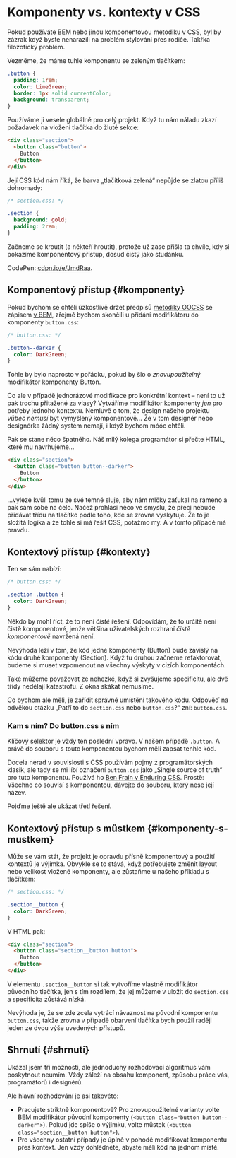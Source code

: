 # Komponenty vs. kontexty v CSS

Pokud používáte BEM nebo jinou komponentovou metodiku v CSS, byl by zázrak když byste nenarazili na problém stylování přes rodiče. Takřka filozofický problém.

<!-- AdSnippet -->

Vezměme, že máme tuhle komponentu se zeleným tlačítkem:

```css
.button {
  padding: 1rem;
  color: LimeGreen;  
  border: 1px solid currentColor;
  background: transparent;
}
```

Používáme ji vesele globálně pro celý projekt. Když tu nám náladu zkazí požadavek na vložení tlačítka do žluté sekce:

```html
<div class="section">
  <button class="button">
    Button
  </button>
</div>
```

Její CSS kód nám říká, že barva „tlačítková zelená“ nepůjde se zlatou příliš dohromady:

```css
/* section.css: */

.section {
  background: gold;
  padding: 2rem;
}
```

Začneme se kroutit (a někteří hroutit), protože už zase přišla ta chvíle, kdy si pokazíme komponentový přístup, dosud čistý jako studánku.

CodePen: [cdpn.io/e/JmdRaa](https://codepen.io/machal/pen/JmdRaa?editors=1100).

## Komponentový přístup {#komponenty}

Pokud bychom se chtěli úzkostlivě držet předpisů [metodiky OOCSS](oocss.md) se zápisem [v BEM](bem.md), zřejmě bychom skončili u přidání modifikátoru do komponenty `button.css`:

```css
/* button.css: */

.button--darker {
  color: DarkGreen;
}
```

Tohle by bylo naprosto v pořádku, pokud by šlo o *znovupoužitelný* modifikátor komponenty Button.

Co ale v případě jednorázové modifikace pro konkrétní kontext – není to už pak  trochu přitažené za vlasy? Vytváříme modifikátor komponenty *jen* pro potřeby jednoho kontextu. Nemluvě o tom, že design našeho projektu *vůbec nemusí* být vymyšlený komponentově… Že v tom designér nebo designérka žádný systém nemají, i když bychom móóc chtěli.

Pak se stane něco špatného. Náš milý kolega programátor si přečte HTML, které mu navrhujeme…

```html
<div class="section">
  <button class="button button--darker">
    Button
  </button>
</div>
```

…vyleze kvůli tomu ze své temné sluje, aby nám mlčky zaťukal na rameno a pak sám sobě na čelo. Načež prohlásí něco ve smyslu, že přeci nebude přidávat třídu na tlačítko podle toho, kde se zrovna vyskytuje. Že to je složitá logika a že tohle si má řešit CSS, potažmo my. A v tomto případě má pravdu.

## Kontextový přístup {#kontexty}

Ten se sám nabízí:

```css
/* button.css: */

.section .button {
  color: DarkGreen;
}
```

Někdo by mohl říct, že to není *čisté* řešení. Odpovídám, že to určitě není čistě komponentové, jenže většina uživatelských rozhraní *čistě komponentově* navržená není.

Nevýhoda leží v tom, že kód jedné komponenty (Button) bude závislý na kódu druhé komponenty (Section). Když tu druhou začneme refaktorovat, budeme si muset vzpomenout na všechny výskyty v cizích komponentách.

Také můžeme považovat ze nehezké, když si zvyšujeme specificitu, ale dvě třídy nedělají katastrofu. Z okna skákat nemusíme.

Co bychom ale měli, je zařídit správné umístění takového kódu. Odpověď na odvěkou otázku „Patří to do `section.css` nebo `button.css`?“ zní: `button.css`.

### Kam s ním? Do button.css s ním

Klíčový selektor je vždy ten poslední vpravo. V našem případě `.button`. A právě do souboru s touto komponentou bychom měli zapsat tenhle kód.

<!-- AdSnippet -->

Docela nerad v souvislosti s CSS používám pojmy z programátorských klasik, ale tady se mi líbí označení `button.css` jako „Single source of truth“ pro tuto komponentu. Používá ho [Ben Frain v Enduring CSS](http://ecss.io/chapter4.html). Prostě: Všechno co souvisí s komponentou, dávejte do souboru, který nese její název.

Pojďme ještě ale ukázat třetí řešení.

## Kontextový přístup s můstkem  {#komponenty-s-mustkem}

Může se vám stát, že projekt je opravdu přísně komponentový a použití kontextů je výjimka. Obvykle se to stává, když potřebujete změnit layout nebo velikost vložené komponenty, ale zůstaňme u našeho příkladu s tlačítkem:

```css
/* section.css: */

.section__button {
  color: DarkGreen;
}
```

V HTML pak:

```html
<div class="section">
  <button class="section__button button">
    Button
  </button>
</div>
```

V elementu `.section__button` si tak vytvoříme vlastně modifikátor původního tlačítka, jen s tím rozdílem, že jej můžeme v uložit do `section.css` a specificita zůstává nízká.

Nevýhoda je, že se zde zcela vytrácí návaznost na původní komponentu `button.css`, takže zrovna v případě obarvení tlačítka bych použil raději jeden ze dvou výše uvedených přístupů.

## Shrnutí {#shrnuti}

Ukázal jsem tři možnosti, ale jednoduchý rozhodovací algoritmus vám poskytnout neumím. Vždy záleží na obsahu komponent, způsobu práce vás, programátorů i designérů.

Ale hlavní rozhodování je asi takovéto:

- Pracujete striktně komponentově? Pro znovupoužitelné varianty volte BEM modifikátor původní komponenty (`<button class="button button--darker">`). Pokud jde spíše o výjimku, volte můstek (`<button class="section__button button">`).
- Pro všechny ostatní případy je úplně v pohodě modifikovat komponentu přes kontext. Jen vždy dohlédněte, abyste měli kód na jednom místě.

<!-- AdSnippet -->
